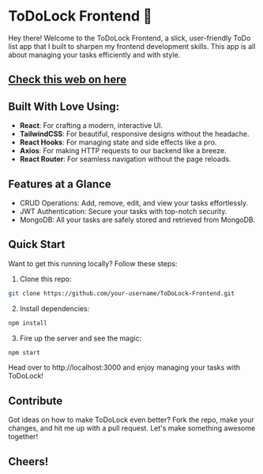 # ToDoLock Frontend 📝

Hey there! Welcome to the ToDoLock Frontend, a slick, user-friendly ToDo list app that I built to sharpen my frontend development skills. This app is all about managing your tasks efficiently and with style.

## [Check this web on here](https://loweffort-alt.github.io/ToDoLock-client/)

## Built With Love Using:

- **React**: For crafting a modern, interactive UI.
- **TailwindCSS**: For beautiful, responsive designs without the headache.
- **React Hooks**: For managing state and side effects like a pro.
- **Axios**: For making HTTP requests to our backend like a breeze.
- **React Router**: For seamless navigation without the page reloads.

## Features at a Glance

- CRUD Operations: Add, remove, edit, and view your tasks effortlessly.
- JWT Authentication: Secure your tasks with top-notch security.
- MongoDB: All your tasks are safely stored and retrieved from MongoDB.

## Quick Start

Want to get this running locally? Follow these steps:

1. Clone this repo:

```bash
git clone https://github.com/your-username/ToDoLock-Frontend.git
```

2. Install dependencies:

```bash
npm install
```

3. Fire up the server and see the magic:

```bash
npm start
```

Head over to http://localhost:3000 and enjoy managing your tasks with ToDoLock!

## Contribute

Got ideas on how to make ToDoLock even better? Fork the repo, make your changes, and hit me up with a pull request. Let's make something awesome together!

## Cheers!
